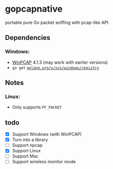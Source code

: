 # gopcapnative
portable pure Go packet sniffing with pcap-like API

## Dependencies

### Windows:
- [WinPCAP](https://www.winpcap.org/install/default.htm) 4.1.3 (may work with earlier versions)
- `go get` [`golang.org/x/sys/windows/registry`](golang.org/x/sys/windows/registry)

## Notes

### Linux:
- Only supports `PF_PACKET`

## todo
- [x] Support Windows (with WinPCAP)
- [x] Turn into a library
- [ ] Support npcap
- [x] Support Linux
- [ ] Support Mac
- [ ] Support wireless monitor mode
